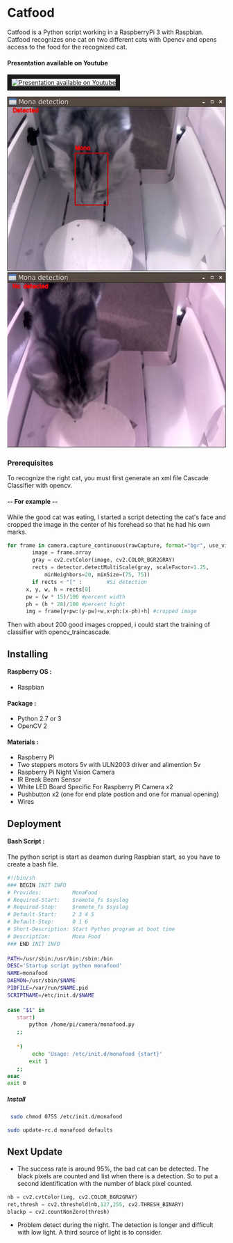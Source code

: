 # Catfood

Catfood is a Python script working in a RaspberryPi 3 with Raspbian. Catfood recognizes one cat on two different cats with Opencv and opens access to the food for the recognized cat.

#### Presentation available on Youtube
<a href="https://www.youtube.com/watch?v=SBdEA9haOWg)" target="_blank"><img src="http://i3.ytimg.com/vi/SBdEA9haOWg/hqdefault.jpg" 
alt="Presentation available on Youtube" width="240" height="180" border="10" /></a>

![Authorized cat](https://github.com/Set3007/Catfood/blob/master/Extra/Captur/CaptureMona.JPG)
![Unauthorized cat](https://github.com/Set3007/Catfood/blob/master/Extra/Captur/CaptureTiti.JPG)

### Prerequisites
To recognize the right cat, you must first generate an xml file Cascade Classifier with opencv.
#### -- For example --
While the good cat was eating, I started a script detecting the cat's face and cropped the image in the center of his forehead so that he had his own marks.
```python
for frame in camera.capture_continuous(rawCapture, format="bgr", use_video_port=True):
		image = frame.array
		gray = cv2.cvtColor(image, cv2.COLOR_BGR2GRAY)
		rects = detector.detectMultiScale(gray, scaleFactor=1.25,
			minNeighbors=20, minSize=(75, 75))
		if rects < "[" :		#Si detection
      x, y, w, h = rects[0] 
      pw = (w * 15)/100 #percent width
      ph = (h * 28)/100 #percent hight
      img = frame[y+pw:(y-pw)+w,x+ph:(x-ph)+h] #cropped image
```
Then with about 200 good images cropped, i could start the training of classifier with opencv_traincascade.

## Installing
#### Raspberry OS : 
 - Raspbian
#### Package :
 - Python 2.7 or 3
 - OpenCV 2
#### Materials : 
 - Raspberry Pi
 - Two steppers motors 5v with ULN2003 driver and alimention 5v
 - Raspberry Pi Night Vision Camera
 - IR Break Beam Sensor 
 - White LED Board Specific For Raspberry Pi Camera x2
 - Pushbutton x2 (one for end plate postion and one for manual opening) 
 - Wires
 
 ## Deployment
 #### Bash Script :
 The python script is start as deamon during Raspbian start, so you have to create a bash file.
 ```bash
 #!/bin/sh
### BEGIN INIT INFO
# Provides:          MonaFood
# Required-Start:    $remote_fs $syslog
# Required-Stop:     $remote_fs $syslog
# Default-Start:     2 3 4 5
# Default-Stop:      0 1 6
# Short-Description: Start Python program at boot time
# Description:       Mona Food
### END INIT INFO

PATH=/usr/sbin:/usr/bin:/sbin:/bin
DESC='Startup script python monafood'
NAME=monafood
DAEMON=/usr/sbin/$NAME
PIDFILE=/var/run/$NAME.pid
SCRIPTNAME=/etc/init.d/$NAME

case "$1" in
    start)
        python /home/pi/camera/monafood.py
    ;;

    *)
         echo 'Usage: /etc/init.d/monafood {start}'
        exit 1
    ;;
esac
exit 0
 ```
##### Install
```bash
 sudo chmod 0755 /etc/init.d/monafood
 ```
 ```bash
 sudo update-rc.d monafood defaults
 ```

 
## Next Update

- The success rate is around 95%, the bad cat can be detected. The black pixels are counted and list when there is a detection. So to put a second identification with the number of black pixel counted.
```python
nb = cv2.cvtColor(img, cv2.COLOR_BGR2GRAY)
ret,thresh = cv2.threshold(nb,127,255, cv2.THRESH_BINARY)
blackp = cv2.countNonZero(thresh)
```

- Problem detect during the night. The detection is longer and difficult with low light. A third source of light is to consider.




